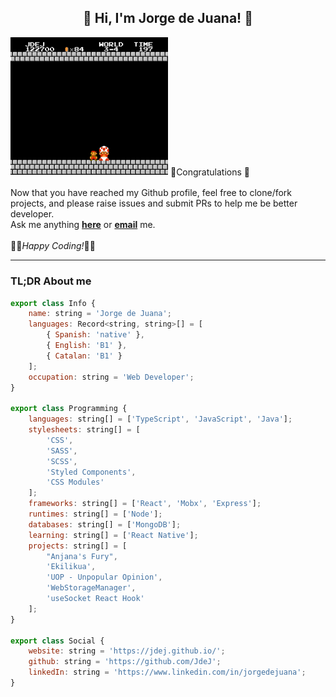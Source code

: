 <div align="center">
<h2> 🖖 Hi, I'm Jorge de Juana! 👋</h2>
</div>
<img src="https://github.com/JdeJ/JdeJ/blob/master/gifs/bigMario.gif" alt="Welcome Mario message!" width="50%"/>
🎉Congratulations 🎉<br><br> 
Now that you have reached my Github profile, feel free to clone/fork projects, and please raise issues and submit PRs to help me be better developer.<br>
Ask me anything <a href="https://github.com/JdeJ/JdeJ/issues/new"><b>here</b></a> or <a href="mailto:jorgedjuana@gmail.com"><b>email</b></a> me.<br><br>
👩‍💻<i>Happy Coding!</i>👨‍💻
<hr>


### TL;DR About me

```js
export class Info {
	name: string = 'Jorge de Juana';
	languages: Record<string, string>[] = [
		{ Spanish: 'native' },
		{ English: 'B1' },
		{ Catalan: 'B1' }
	];
	occupation: string = 'Web Developer';
}

export class Programming {
	languages: string[] = ['TypeScript', 'JavaScript', 'Java'];
	stylesheets: string[] = [
		'CSS',
		'SASS',
		'SCSS',
		'Styled Components',
		'CSS Modules'
	];
	frameworks: string[] = ['React', 'Mobx', 'Express'];
	runtimes: string[] = ['Node'];
	databases: string[] = ['MongoDB'];
	learning: string[] = ['React Native'];
	projects: string[] = [
		"Anjana's Fury",
		'Ekilikua',
		'UOP - Unpopular Opinion',
		'WebStorageManager',
		'useSocket React Hook'
	];
}

export class Social {
	website: string = 'https://jdej.github.io/';
	github: string = 'https://github.com/JdeJ';
	linkedIn: string = 'https://www.linkedin.com/in/jorgedejuana';
}
```
